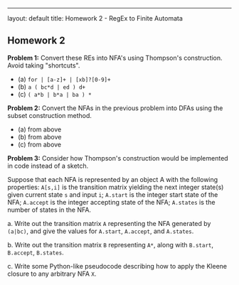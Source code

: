 ---
layout: default
title: Homework 2 - RegEx to Finite Automata

## Homework 2

**Problem 1:** Convert these REs into NFA's using Thompson's construction.  Avoid taking "shortcuts".

- (a) `for | [a-z]+ | [xb]?[0-9]+`
- (b) `a ( bc*d | ed ) d+`
- (c) `( a*b | b*a | ba ) *`

**Problem 2:** Convert the NFAs in the previous problem into DFAs using the subset construction method.

- (a) from above
- (b) from above
- (c) from above

**Problem 3:** Consider how Thompson's construction would be implemented in code instead of a sketch.

Suppose that each NFA is represented by an object A with the following properties: `A[s,i]` is the transition matrix yielding the next integer state(s) given current state `s` and input `i`; `A.start` is the integer start state of the NFA; `A.accept` is the integer accepting state of the NFA; `A.states` is the number of states in the NFA.

a. Write out the transition matrix `A` representing the NFA generated by `(a|bc)`, and give the values for `A.start`, `A.accept`, and `A.states`.

b. Write out the transition matrix `B` representing `A*`, along with `B.start`, `B.accept`, `B.states`.

c. Write some Python-like pseudocode describing how to apply the Kleene closure to any arbitrary NFA `X`.


